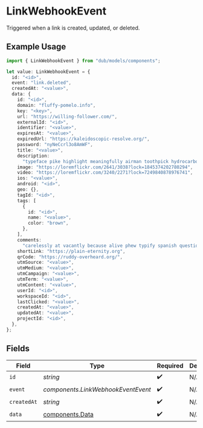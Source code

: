 # LinkWebhookEvent

Triggered when a link is created, updated, or deleted.

## Example Usage

```typescript
import { LinkWebhookEvent } from "dub/models/components";

let value: LinkWebhookEvent = {
  id: "<id>",
  event: "link.deleted",
  createdAt: "<value>",
  data: {
    id: "<id>",
    domain: "fluffy-pomelo.info",
    key: "<key>",
    url: "https://willing-follower.com/",
    externalId: "<id>",
    identifier: "<value>",
    expiresAt: "<value>",
    expiredUrl: "https://kaleidoscopic-resolve.org/",
    password: "nyNeCcrl3o8AmWF",
    title: "<value>",
    description:
      "typeface pike highlight meaningfully airman toothpick hydrocarbon soliloquy",
    image: "https://loremflickr.com/2641/3038?lock=1845374202780294",
    video: "https://loremflickr.com/3240/2271?lock=7249840878976741",
    ios: "<value>",
    android: "<id>",
    geo: {},
    tagId: "<id>",
    tags: [
      {
        id: "<id>",
        name: "<value>",
        color: "brown",
      },
    ],
    comments:
      "carelessly at vacantly because alive phew typify spanish questioningly in",
    shortLink: "https://plain-eternity.org",
    qrCode: "https://ruddy-overheard.org/",
    utmSource: "<value>",
    utmMedium: "<value>",
    utmCampaign: "<value>",
    utmTerm: "<value>",
    utmContent: "<value>",
    userId: "<id>",
    workspaceId: "<id>",
    lastClicked: "<value>",
    createdAt: "<value>",
    updatedAt: "<value>",
    projectId: "<id>",
  },
};
```

## Fields

| Field                                              | Type                                               | Required                                           | Description                                        |
| -------------------------------------------------- | -------------------------------------------------- | -------------------------------------------------- | -------------------------------------------------- |
| `id`                                               | *string*                                           | :heavy_check_mark:                                 | N/A                                                |
| `event`                                            | *components.LinkWebhookEventEvent*                 | :heavy_check_mark:                                 | N/A                                                |
| `createdAt`                                        | *string*                                           | :heavy_check_mark:                                 | N/A                                                |
| `data`                                             | [components.Data](../../models/components/data.md) | :heavy_check_mark:                                 | N/A                                                |